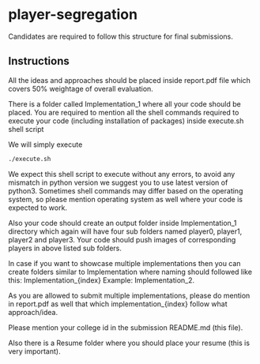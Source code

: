 # player-segregation
Candidates are required to follow this structure for final submissions.

## Instructions
All the ideas and approaches should be placed inside report.pdf file which covers 50% weightage of overall evaluation.
<br>

There is a folder called Implementation_1 where all your code should be placed. You are required to mention all the shell commands required to execute your code (including installation of packages) inside execute.sh shell script

We will simply execute 
```bash
./execute.sh
```
We expect this shell script to execute without any errors, to avoid any mismatch in python version we suggest you to use latest version of python3. Sometimes shell commands may differ based on the operating system, so please mention operating system as well where your code is expected to work.

Also your code should create an output folder inside Implementation_1 directory which again will have four sub folders named player0, player1, player2 and player3. Your code should push images of corresponding players in above listed sub folders.

In case if you want to showcase multiple implementations then you can create folders similar to Implementation where naming should followed like this: Implementation_{index} Example: Implementation_2.

As you are allowed to submit multiple implementations, please do mention in report.pdf as well that which implementation_{index} follow what approach/idea.

Please mention your college id in the submission README.md (this file).

Also there is a Resume folder where you should place your resume (this is very important).